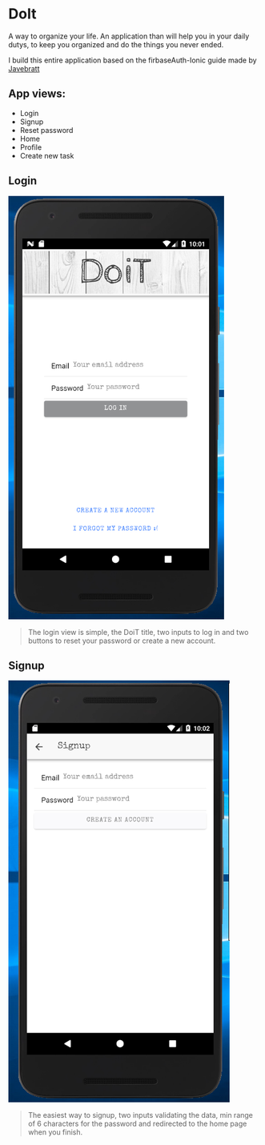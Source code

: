# DoIt
A way to organize your life.
An application than will help you in your daily dutys, to keep you organized and do the things you never ended.

I build this entire application based on the firbaseAuth-Ionic guide made by [Javebratt](https://javebratt.com)

## App views:
- Login
- Signup
- Reset password
- Home
- Profile
- Create new task


## Login
![img](./images/login.PNG)
> The login view is simple, the DoiT title, two inputs to log in and two buttons to reset your password or create a new account.

## Signup
![img](./images/signup.PNG)
> The easiest way to signup, two inputs validating the data, min range of 6 characters for the password and redirected to the home page when you finish.

